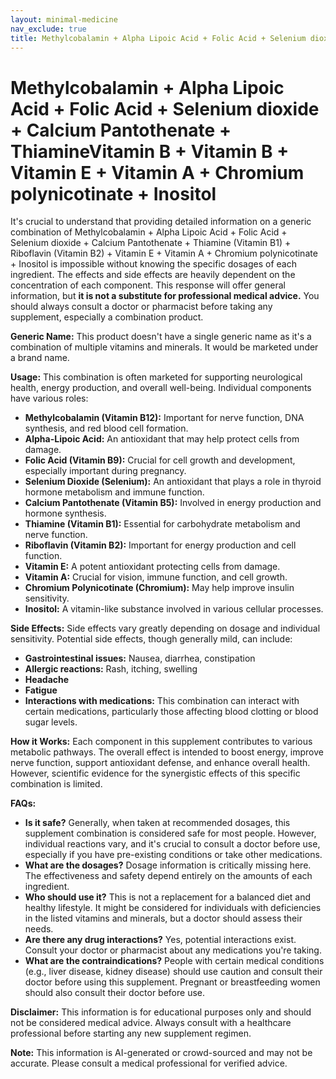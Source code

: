 ```yaml
---
layout: minimal-medicine
nav_exclude: true
title: Methylcobalamin + Alpha Lipoic Acid + Folic Acid + Selenium dioxide + Calcium Pantothenate + ThiamineVitamin B + Vitamin B + Vitamin E + Vitamin A + Chromium polynicotinate + Inositol
---
```


# Methylcobalamin + Alpha Lipoic Acid + Folic Acid + Selenium dioxide + Calcium Pantothenate + ThiamineVitamin B + Vitamin B + Vitamin E + Vitamin A + Chromium polynicotinate + Inositol

It's crucial to understand that providing detailed information on a generic combination of Methylcobalamin + Alpha Lipoic Acid + Folic Acid + Selenium dioxide + Calcium Pantothenate + Thiamine (Vitamin B1) + Riboflavin (Vitamin B2) + Vitamin E + Vitamin A + Chromium polynicotinate + Inositol  is impossible without knowing the specific dosages of each ingredient.  The effects and side effects are heavily dependent on the concentration of each component.  This response will offer general information, but **it is not a substitute for professional medical advice.**  You should always consult a doctor or pharmacist before taking any supplement, especially a combination product.


**Generic Name:**  This product doesn't have a single generic name as it's a combination of multiple vitamins and minerals.  It would be marketed under a brand name.


**Usage:**  This combination is often marketed for supporting neurological health, energy production, and overall well-being.  Individual components have various roles:

* **Methylcobalamin (Vitamin B12):** Important for nerve function, DNA synthesis, and red blood cell formation.
* **Alpha-Lipoic Acid:** An antioxidant that may help protect cells from damage.
* **Folic Acid (Vitamin B9):** Crucial for cell growth and development, especially important during pregnancy.
* **Selenium Dioxide (Selenium):** An antioxidant that plays a role in thyroid hormone metabolism and immune function.
* **Calcium Pantothenate (Vitamin B5):** Involved in energy production and hormone synthesis.
* **Thiamine (Vitamin B1):** Essential for carbohydrate metabolism and nerve function.
* **Riboflavin (Vitamin B2):** Important for energy production and cell function.
* **Vitamin E:** A potent antioxidant protecting cells from damage.
* **Vitamin A:** Crucial for vision, immune function, and cell growth.
* **Chromium Polynicotinate (Chromium):** May help improve insulin sensitivity.
* **Inositol:** A vitamin-like substance involved in various cellular processes.


**Side Effects:**  Side effects vary greatly depending on dosage and individual sensitivity.  Potential side effects, though generally mild, can include:

* **Gastrointestinal issues:** Nausea, diarrhea, constipation
* **Allergic reactions:** Rash, itching, swelling
* **Headache**
* **Fatigue**
* **Interactions with medications:**  This combination can interact with certain medications, particularly those affecting blood clotting or blood sugar levels.


**How it Works:** Each component in this supplement contributes to various metabolic pathways.  The overall effect is intended to boost energy, improve nerve function, support antioxidant defense, and enhance overall health.  However, scientific evidence for the synergistic effects of this specific combination is limited.


**FAQs:**

* **Is it safe?**  Generally, when taken at recommended dosages, this supplement combination is considered safe for most people. However, individual reactions vary, and it's crucial to consult a doctor before use, especially if you have pre-existing conditions or take other medications.
* **What are the dosages?**  Dosage information is critically missing here. The effectiveness and safety depend entirely on the amounts of each ingredient.
* **Who should use it?**  This is not a replacement for a balanced diet and healthy lifestyle. It might be considered for individuals with deficiencies in the listed vitamins and minerals, but a doctor should assess their needs.
* **Are there any drug interactions?**  Yes, potential interactions exist. Consult your doctor or pharmacist about any medications you're taking.
* **What are the contraindications?**  People with certain medical conditions (e.g., liver disease, kidney disease) should use caution and consult their doctor before using this supplement.  Pregnant or breastfeeding women should also consult their doctor before use.

**Disclaimer:**  This information is for educational purposes only and should not be considered medical advice.  Always consult with a healthcare professional before starting any new supplement regimen.


**Note:** This information is AI-generated or crowd-sourced and may not be accurate. Please consult a medical professional for verified advice.